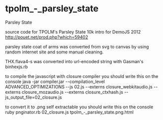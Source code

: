 tpolm_-_parsley_state
=====================

Parsley State


source code for TPOLM's Parsley State
10k intro for DemoJS 2012
http://pouet.net/prod.php?which=59402


parsley state coat of arms was converted from svg to canvas by using random internet site and some manual cleaning.

THX.flava4-s was converted into url-encoded string with Gasman's binhexjs.rb

to compile the javascript with closure compiler you should write this on the console
java -jar compiler.jar --compilation_level ADVANCED_OPTIMIZATIONS --js 02.js --externs closure_webkitaudio.js --externs closure_mozaudio.js --externs closure_ctxhash.js --js_output_file=02_closure.js

to convert it to .png self extractable you should write this on the console
ruby pnginator.rb 02_closure.js tpolm_-_parsley_state.png.html
